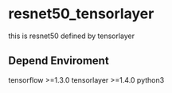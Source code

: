 # resnet50_tensorlayer
this is resnet50 defined by tensorlayer
## Depend Enviroment
tensorflow >=1.3.0
tensorlayer >=1.4.0
python3
